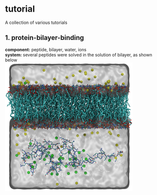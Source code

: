 # tutorial
A collection of various tutorials   

## 1. protein-bilayer-binding   
**component:** peptide, bilayer, water, ions    
**system:** several peptides were solved in the solution of bilayer, as shown below   
![system](./protein-bilayer-binding/image.png)
